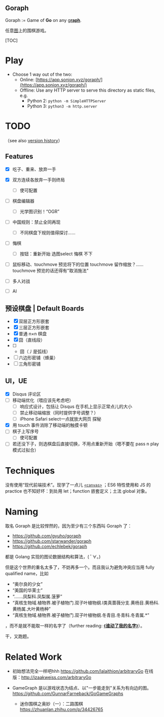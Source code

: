 Goraph
---

Goraph := Game of **Go** on any [g**raph**](https://en.wikipedia.org/wiki/Graph_(discrete_mathematics)).

任意[图](https://zh.wikipedia.org/wiki/图_(数学))上的围棋游戏。

[TOC]

# Play

+ Choose 1 way out of the two:
    + Online: [https://app.sonion.xyz/goraph/](https://app.sonion.xyz/goraph/)
    + Offline: Use any HTTP server to serve this directory as static files, e.g. 
        + Python 2: `python -m SimpleHTTPServer`
        + Python 3: `python3 -m http.server`

# TODO

（see also [version history](doc/log.md)）

## Features

- [x] 吃子、重来、放弃一手
- [x] 双方连续各放弃一手则终局
    - [ ] 使可配置
- [ ] 棋盘编辑器
    - [ ] 光学图识别！“OGR”
- [ ] 中国规则：禁止全同再现
    - [ ] 不同棋盘下规则值得探讨……
- [ ] 悔棋
    - [ ] 按钮：重新开始 选图select 悔棋 不下
- [ ] 鼠标移动、touchmove 预览将下的位置
    touchmove 留作缩放？……
    touchmove 预览的话还得有"取消施法"
- [ ] 多人对战
- [ ] AI


## 预设棋盘 | Default Boards

- [x] 双层正方形嵌套
- [x] 三层正方形嵌套
- [x] 普通 n×n 棋盘
- [x] 囧（直线段）
- [ ] * 囧（丿是弧线）
- [ ] 六边形密铺（蜂巢）
- [ ] 三角形密铺

## UI，UE

- [x] Disqus 评论区
- [ ] 移动端优化（喂应该先考虑吧）
    - [ ] 响应式设计，包括让 Disqus 在手机上显示正常点儿的大小
    - [ ] 禁止移动端缩放（同时提供字号调整？）
    - [ ] iPhone Safari select一点就放大网页 探秘
- [x] 用 touch 事件消除了移动端的触摸卡顿
- [ ] 棋子上写序号
    - [ ] 使可配置
- [ ] 若还没下子，则选棋盘后直接切换，不用点重新开始（嗯不要在 pass n play 模式过拟合）

# Techniques

没有使用“现代前端技术”。现学了一点儿 [`<canvas>`](https://developer.mozilla.org/zh-CN/docs/Web/API/Canvas_API/Tutorial/Basic_usage) ；ES6 特性使用和 JS 的 practice 也不知好坏：到处用 let；function 嵌套定义；土法 global 对象。

# Naming

取名 Goraph 是比较悍然的，因为至少有三个东西叫 Goraph 了：

+ https://github.com/gyuho/goraph
+ https://github.com/starwander/goraph
+ https://github.com/echlebek/goraph

都是 Golang 实现的图论数据结构和算法，( ﾟ∀。)

但是这个世界的重名太多了，不妨再多一个。而且我认为避免冲突应当用 fully qualified name，比如

+ “奥尔良的少女”
+ “美国的华莱士”
+ “…….凤梨科.凤梨属.菠萝”
+ “真核生物域.植物界.被子植物门.双子叶植物纲.I类真蔷薇分支.黄杨目.黄杨科.黄杨属.大叶黄杨种”
+ “真核生物域.植物界.被子植物门.双子叶植物纲.冬青目.冬青科.冬青属.*”

，而不是就不能取一样的名字了（further reading: [《**谁动了我的名字**》](https://www.zhihu.com/question/29598070/answer/45532034)）。

干，又跑题。

# Related Work

+ 初始想法完全一样吧hhh https://github.com/lalaithion/arbitraryGo 在线版：http://izaakweiss.com/arbitraryGo

+ GameGraph 是以游戏状态为结点、以"一步能走到"关系为有向边的图。https://github.com/GunnarFarneback/GoGameGraphs

    + 迷你围棋之奥妙（一）：二路围棋 https://zhuanlan.zhihu.com/p/34426765